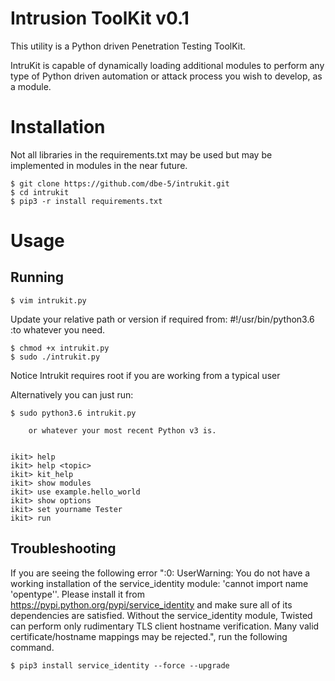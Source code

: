 # Intrusion ToolKit v0.1


This utility is a Python driven Penetration Testing ToolKit.


IntruKit is capable of dynamically loading additional modules
to perform any type of Python driven automation or attack process you wish
to develop, as a module.



# Installation


Not all libraries in the requirements.txt may be used but may be implemented in modules in the near future.

```
$ git clone https://github.com/dbe-5/intrukit.git
$ cd intrukit
$ pip3 -r install requirements.txt
```

# Usage


## Running


```
$ vim intrukit.py
```

Update your relative path or version if required from: #!/usr/bin/python3.6 :to whatever you need.

```
$ chmod +x intrukit.py
$ sudo ./intrukit.py
```

Notice Intrukit requires root if you are working from a typical user

Alternatively you can just run:


```
$ sudo python3.6 intrukit.py
```

        or whatever your most recent Python v3 is.


    ikit> help
    ikit> help <topic>
    ikit> kit_help
    ikit> show modules
    ikit> use example.hello_world
    ikit> show options
    ikit> set yourname Tester
    ikit> run


## Troubleshooting

If you are seeing the following error ":0: UserWarning: You do not have a working installation of the service_identity module: 'cannot import name 'opentype''.  Please install it from <https://pypi.python.org/pypi/service_identity> and make sure all of its dependencies are satisfied.  Without the service_identity module, Twisted can perform only rudimentary TLS client hostname verification.  Many valid certificate/hostname mappings may be rejected.", run the following command.

```
$ pip3 install service_identity --force --upgrade
```
